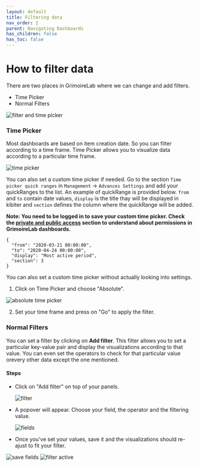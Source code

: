 ```yaml
---
layout: default
title: Filtering data
nav_order: 2
parent: Navigating Dashboards
has_children: false
has_toc: false
---
```


# How to filter data

There are two places in GrimoireLab where we can change and add filters.

- Time Picker
- Normal Filters

![filter and time picker](../assets/filters-and-time-picker.png)

### Time Picker

Most dashboards are based on item creation date. So you can filter according to a time
frame. Time Picker allows you to visualize data according to a particular time frame.

![time picker](../assets/time-picker.png)

You can also set a custom time picker if needed. Go to the section `Time picker quick
ranges` in `Management` -> `Advances Settings` and add your quickRanges to the list. An
example of quickRange is provided below. `from` and `to` contain date values, `display` is
the title thay will be displayed in kibiter and `section` defines the column where the
quickRange will be added.

**Note: You need to be logged in to save your custom time picker. Check the
[private and public access]() section to understand about permissions in GrimoireLab dashboards.**

```
{
  "from": "2020-03-21 00:00:00",
  "to": "2020-04-24 00:00:00",
  "display": "Most active period",
  "section": 3
}
```

You can also set a custom time picker without actually looking into settings. 

1. Click on Time Picker and choose "Absolute".

![absolute time picker](../assets/absolute-time-picker.png)

2. Set your time frame and press on "Go" to apply the filter.

### Normal Filters

You can set a filter by clicking on **Add filter**. This filter allows you to set a
particular key-value pair and display the visualizations according to that value. You can
even set the operators to check for that particular value orevery other data except the
one mentioned.

#### Steps

- Click on "Add filter" on top of your panels.

  ![filter](../assets/filter.png)

- A popover will appear. Choose your field, the operator and the filtering value.

  ![fields](../assets/fields.png)

- Once you've set your values, save it and the visualizations should re-ajust to fit your
  filter.

![save fields](../assets/save-fields.png)
![filter active](../assets/filter-active.png)
